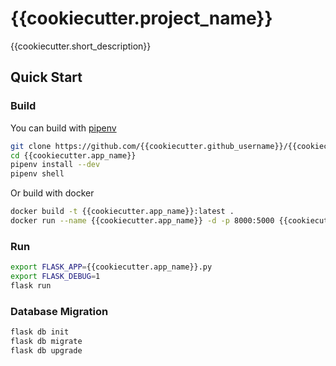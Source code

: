 # {{cookiecutter.project_name}}

{{cookiecutter.short_description}}

## Quick Start

### Build

You can build with [pipenv](https://github.com/pypa/pipenv)

``` bash
git clone https://github.com/{{cookiecutter.github_username}}/{{cookiecutter.app_name}}
cd {{cookiecutter.app_name}}
pipenv install --dev
pipenv shell
```

Or build with docker

``` bash
docker build -t {{cookiecutter.app_name}}:latest .
docker run --name {{cookiecutter.app_name}} -d -p 8000:5000 {{cookiecutter.app_name}}:latest
```

### Run

``` bash
export FLASK_APP={{cookiecutter.app_name}}.py
export FLASK_DEBUG=1
flask run
```

### Database Migration

``` bash
flask db init
flask db migrate
flask db upgrade
```